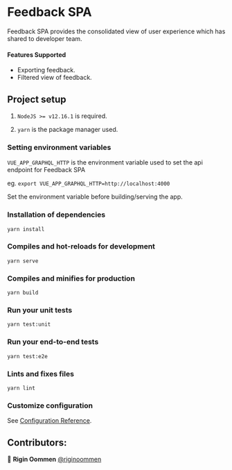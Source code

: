 # Feedback SPA
Feedback SPA provides the consolidated view of user experience which has shared to developer team.

#### Features Supported

* Exporting feedback.
* Filtered view of feedback.

## Project setup

1. ```NodeJS >= v12.16.1``` is required.

2. ```yarn``` is the package manager used.

### Setting environment variables
```VUE_APP_GRAPHQL_HTTP``` is the environment variable used to set the api endpoint for Feedback SPA

eg. ```export VUE_APP_GRAPHQL_HTTP=http://localhost:4000```

Set the environment variable before building/serving the app.

### Installation of dependencies
```
yarn install
```

### Compiles and hot-reloads for development
```
yarn serve
```

### Compiles and minifies for production
```
yarn build
```

### Run your unit tests
```
yarn test:unit
```

### Run your end-to-end tests
```
yarn test:e2e
```

### Lints and fixes files
```
yarn lint
```

### Customize configuration
See [Configuration Reference](https://cli.vuejs.org/config/).

## Contributors:

👤 **Rigin Oommen** [@riginoommen](https://github.com/riginoommen)
